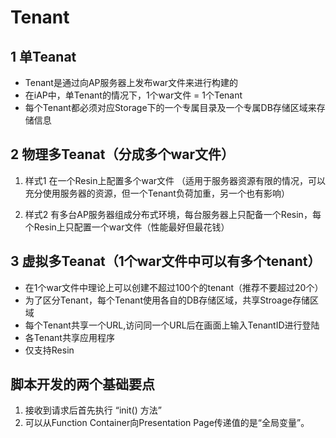 # Tenant
## 1 单Teanat
- Tenant是通过向AP服务器上发布war文件来进行构建的
- 在iAP中，单Tenant的情况下，1个war文件 = 1个Tenant
- 每个Tenant都必须对应Storage下的一个专属目录及一个专属DB存储区域来存储信息

## 2 物理多Teanat（分成多个war文件）

1. 样式1 
在一个Resin上配置多个war文件
（适用于服务器资源有限的情况，可以充分使用服务器的资源，但一个Tenant负荷加重，另一个也有影响）

2. 样式2
有多台AP服务器组成分布式环境，每台服务器上只配备一个Resin，每个Resin上只配置一个war文件（性能最好但最花钱）

## 3 虚拟多Teanat（1个war文件中可以有多个tenant）
- 在1个war文件中理论上可以创建不超过100个的tenant（推荐不要超过20个）
- 为了区分Tenant，每个Tenant使用各自的DB存储区域，共享Stroage存储区域
- 每个Tenant共享一个URL,访问同一个URL后在画面上输入TenantID进行登陆
- 各Tenant共享应用程序
- 仅支持Resin

## 脚本开发的两个基础要点

1. 接收到请求后首先执行 “init() 方法”
2. 可以从Function Container向Presentation Page传递值的是“全局变量”。